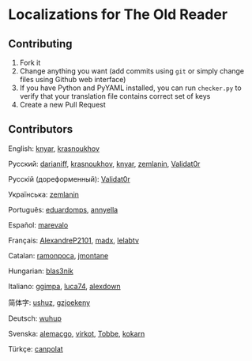# Localizations for The Old Reader

## Contributing

1. Fork it
1. Change anything you want (add commits using ```git``` or simply change files using Github web interface)
1. If you have Python and PyYAML installed, you can run ```checker.py``` to verify that your translation file contains correct set of keys
1. Create a new Pull Request

## Contributors

English: [knyar](https://github.com/knyar), [krasnoukhov](https://github.com/krasnoukhov)

Русский: [darianiff](https://github.com/darianiff), [krasnoukhov](https://github.com/krasnoukhov), [knyar](https://github.com/knyar), [zemlanin](https://github.com/zemlanin), [Validat0r](https://github.com/Validat0r)

Русскій (дореформенный): [Validat0r](https://github.com/Validat0r)

Українська: [zemlanin](https://github.com/zemlanin)

Português: [eduardomps](https://github.com/eduardomps), [annyella](https://github.com/annyella) 

Español: [marevalo](https://github.com/marevalo)

Français: [AlexandreP2101](https://github.com/AlexandreP2101), [madx](https://github.com/madx), [lelabtv](https://github.com/lelabtv)

Catalan: [ramonpoca](https://github.com/ramonpoca), [jmontane](https://github.com/jmontane)

Hungarian: [blas3nik](https://github.com/blas3nik)

Italiano: [ggimpa](https://github.com/ggimpa), [luca74](https://github.com/luca74), [alexdown](https://github.com/alexdown)

简体字: [ushuz](https://github.com/ushuz), [gzjoekeny](https://github.com/gzjoekeny)

Deutsch: [wuhup](https://github.com/wuhup)

Svenska: [alemacgo](https://github.com/alemacgo), [virkot](https://github.com/virkot), [Tobbe](https://github.com/Tobbe), [kokarn](https://github.com/kokarn)

Türkçe: [canpolat](https://github.com/canpolat)

